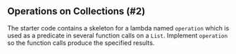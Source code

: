 ## Operations on Collections (#2)

The starter code contains a skeleton for a lambda named `operation` which is
used as a predicate in several function calls on a `List`. Implement
`operation` so the function calls produce the specified results.